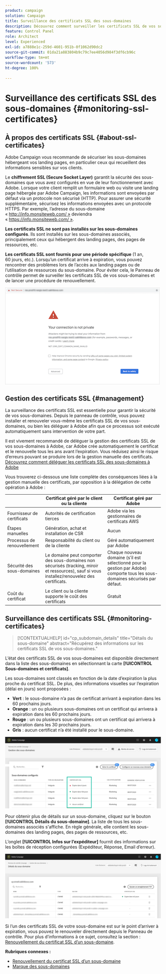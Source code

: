 ```yaml
---
product: campaign
solution: Campaign
title: Surveillance des certificats SSL des sous-domaines
description: Découvrez comment surveiller les certificats SSL de vos sous-domaines
feature: Control Panel
role: Architect
level: Experienced
exl-id: a7888e1c-259d-4601-951b-0f1062d90dc2
source-git-commit: 01da21a883804b9c79c7ee4056d984f3df6cb96c
workflow-type: tm+mt
source-wordcount: '573'
ht-degree: 100%

---
```


# Surveillance des certificats SSL des sous-domaines {#monitoring-ssl-certificates}

## À propos des certificats SSL {#about-ssl-certificates}

Adobe Campaign vous recommande de sécuriser les sous-domaines hébergeant vos landing pages, en particulier ceux qui recueillent des informations sensibles sur vos clients.

Le **chiffrement SSL (Secure Socket Layer)** garantit la sécurité des sous-domaines que vous avez configurés en vue de leur fonctionnement avec Adobe. Lorsque votre client remplit un formulaire web ou visite une landing page hébergée par Adobe Campaign, les informations sont envoyées par défaut via un protocole non sécurisé (HTTP). Pour assurer une sécurité supplémentaire, sécurisez les informations envoyées avec un protocole HTTPS. Par exemple, l’adresse du sous-domaine « http://info.monsiteweb.com/ » deviendra « https://info.monsiteweb.com/ ».

**Les certificats SSL ne sont pas installés sur les sous-domaines configurés**. Ils sont installés sur les sous-domaines associés, principalement ceux qui hébergent des landing pages, des pages de ressources, etc.

**Les certificats SSL sont fournis pour une période spécifique** (1 an, 60 jours, etc.). Lorsqu’un certificat arrive à expiration, vous pouvez rencontrer des problèmes lors de l’accès aux landing pages ou de l’utilisation de ressources du sous-domaine. Pour éviter cela, le Panneau de contrôle permet de surveiller les certificats SSL de vos sous-domaines et de lancer une procédure de renouvellement.

![](assets/no_certificate.png)

## Gestion des certificats SSL {#management}

La surveillance des certificats SSL est essentielle pour garantir la sécurité de vos sous-domaines. Depuis le panneau de contrôle, vous pouvez installer et renouveler vous-même les certificats SSL de vos sous-domaines, ou bien les déléguer à Adobe afin que ce processus soit exécuté automatiquement sans intervention de votre part.

Il est vivement recommandé de déléguer la gestion des certificats SSL de vos sous-domaines à Adobe, car Adobe crée automatiquement le certificat et le renouvelle tous les ans avant l’expiration. Vous réduisez ainsi le risque d’erreurs pouvant se produire lors de la gestion manuelle des certificats. [Découvrez comment déléguer les certificats SSL des sous-domaines à Adobe](delegate-ssl.md)

Vous trouverez ci-dessous une liste complète des conséquences liées à la gestion manuelle des certificats, par opposition à la délégation de cette opération à Adobe :

|       | Certificat géré par le client ou la cliente | Certificat géré par Adobe |
|  ---  |  ---  |  ---  |
| Fournisseur de certificats | Autorités de certification tierces | Adobe via les gestionnaires de certificats AWS |
| Étapes manuelles | Génération, achat et installation de CSR | Aucun |
| Processus de renouvellement | Responsabilité du client ou de la cliente | Géré automatiquement par Adobe |
| Sécurité des sous-domaines | Le domaine peut comporter des sous-domaines non sécurisés (tracking, miroir et ressources), sauf si vous installez/renouvelez des certificats. | Chaque nouveau domaine (s’il est sélectionné pour la gestion par Adobe) comporte tous les sous-domaines sécurisés par défaut. |
| Coût du certificat | Le client ou la cliente supporte le coût des certificats | Gratuit |

## Surveillance des certificats SSL {#monitoring-certificates}

>[!CONTEXTUALHELP]
>id="cp_subdomain_details"
>title="Détails du sous-domaine"
>abstract="Récupérez des informations sur les certificats SSL de vos sous-domaines."

L’état des certificats SSL de vos sous-domaines est disponible directement dans la liste des sous-domaines en sélectionnant la carte **[!UICONTROL Sous-domaines et certificats]**.

Les sous-domaines sont classés en fonction de la date d’expiration la plus proche du certificat SSL. De plus, des informations visuelles sur l’expiration (délai en jours) sont proposées :

* **Vert** : le sous-domaine n’a pas de certificat arrivant à expiration dans les 60 prochains jours.
* **Orange** : un ou plusieurs sous-domaines ont un certificat qui arrivera à expiration dans les 60 prochains jours.
* **Rouge** : un ou plusieurs sous-domaines ont un certificat qui arrivera à expiration dans les 30 prochains jours.
* **Gris** : aucun certificat n’a été installé pour le sous-domaine.

![](assets/subdomains_list.png)

Pour obtenir plus de détails sur un sous-domaine, cliquez sur le bouton **[!UICONTROL Détails du sous-domaine]**.
La liste de tous les sous-domaines associés s&#39;affiche. En règle générale, elle contient les sous-domaines des landing pages, des pages de ressources, etc.

L’onglet **[!UICONTROL Infos sur l’expéditeur]** fournit des informations sur les boîtes de réception configurées (Expéditeur, Réponse, Email d’erreur).

![](assets/subdomain_details.png)

Si l’un des certificats SSL de votre sous-domaine est sur le point d’arriver à expiration, vous pouvez le renouveler directement depuis le Panneau de contrôle. Pour plus d’informations à ce sujet, consultez la section : [Renouvellement du certificat SSL d’un sous-domaine](../../subdomains-certificates/using/renewing-subdomain-certificate.md).

**Rubriques connexes :**

* [Renouvellement du certificat SSL d’un sous-domaine](../../subdomains-certificates/using/renewing-subdomain-certificate.md)
* [Marque des sous-domaines](../../subdomains-certificates/using/subdomains-branding.md)
